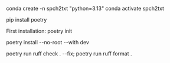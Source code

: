 conda create -n spch2txt "python=3.13"
conda activate spch2txt

pip install poetry

First installation: poetry init

poetry install --no-root --with dev

poetry run ruff check . --fix; poetry run ruff format .